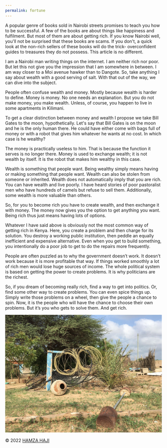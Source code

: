 ```yaml
---
permalink: fortune
---
```

A popular genre of books sold in Nairobi streets promises to teach you how to be successful. A few of the books are about things like happiness and fulfilment. But most of them are about getting rich. If you know Nairobi well, you'll not be surprised that these books are scams. If you don't, a quick look at the non-rich sellers of these books will do the trick- overconfident guides to treasures they do not possess. This article is no different. 

I am a Nairobi man writing things on the internet. I am neither rich nor poor. But let this not give you the impression that I am somewhere in between. I am way closer to a Moi avenue hawker than to Dangote. So, take anything I say about wealth with a good serving of salt. With that out of the way, we can dive into the subject. 

People often confuse wealth and money. Mostly because wealth is harder to define. Money is money. No one needs an explanation. But you do not make money, you make wealth. Unless, of course, you happen to live in some apartments in Kilimani. 

To get a clear distinction between money and wealth I propose we take Bill Gates to the moon, hypothetically. Let's say that Bill Gates is on the moon and he is the only human there. He could have either come with bags full of money or with a robot that gives him whatever he wants at no cost. In which case is he wealthy? 

The money is practically useless to him. That is because the function it serves is no longer there. Money is used to exchange wealth; it is not wealth by itself. It is the robot that makes him wealthy in this case. 

Wealth is something that people want. Being wealthy simply means having or making something that people want. Wealth can also be stolen from someone or inherited. Wealth does not automatically imply that you are rich. You can have wealth and live poorly. I have heard stories of poor pastoralist men who have hundreds of camels but refuse to sell them. Additionally, some wealth is more valuable than others.

So, for you to become rich you have to create wealth, and then exchange it with money. The money now gives you the option to get anything you want. Being rich thus just means having lots of options. 

Whatever I have said above is obviously not the most common way of getting rich in Kenya. Here, you create a problem and then charge for its solution. You destroy a working public institution, then peddle an equally inefficient and expensive alternative. Even when you get to build something, you intentionally do a poor job to get to do the repairs more frequently. 

People are often puzzled as to why the government doesn’t work. It doesn’t work because it is more profitable that way. If things worked smoothly a lot of rich men would lose huge sources of income. The whole political system is based on getting the power to create problems. It is why politicians are the richest. 

So, if you dream of becoming really rich, find a way to get into politics. Or, find some other way to create problems. You can even spice things up. Simply write those problems on a wheel, then give the people a chance to spin. Now, it is the people who will have the chance to choose their own problems. But it’s you who gets to solve them. And get rich. 

![wheel](/assets/images/wheel.jpg)

© 2022 <a class="small" href="/">HAMZA HAJI</a>

